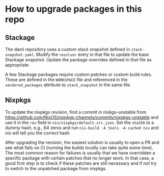 # How to upgrade packages in this repo

## Stackage

The daml repository uses a custom stack snapshot defined in
`stack-snapshot.yaml`. Modify the `resolver` entry in that file to update the
base Stackage snapshot. Update the package overrides defined in that file as
appropriate.

A few Stackage packages require custom patches or custom build rules. These are
defined in the `WORKSPACE` file and referenced in the `vendored_packages`
attribute to `stack_snapshot` in the same file.


## Nixpkgs

To update the nixpkgs revision, find a commit in nixkgs-unstable from
https://github.com/NixOS/nixpkgs-channels/commits/nixpkgs-unstable and
use it in the `rev` field in `nix/nixpkgs/default.src.json`.  Set the
`sha256` to a dummy hash, e.g., 64 zeros and run `nix-build -A tools
-A cached nix` and nix will tell you the correct hash.

After upgrading the revision, the easiest solution is usually to open
a PR and see what fails on CI (running the builds locally can take
quite some time). The most common reason for failures is usually that
we have overridden a specific package with certain patches that no
longer work. In that case, a good first step is to check if these
patches are still necessary and if not try to switch to the unpatched
package from nixpkgs.
